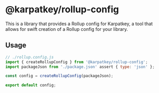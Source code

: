 # @karpatkey/rollup-config

This is a library that provides a Rollup config for Karpatkey, a tool that allows for swift creation of a
Rollup config for your library.

## Usage

```javascript
// ./rollup.config.js
import { createRollupConfig } from '@karpatkey/rollup-config';
import packageJson from './package.json' assert { type: 'json' };

const config = createRollupConfig(packageJson);

export default config;
```
